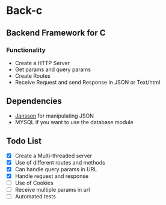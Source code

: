 # Back-c

## Backend Framework for C

### Functionality
- Create a HTTP Server
- Get params and query params
- Create Routes
- Receive Request and send Response in JSON or Text/html

## Dependencies
- [Jansson](https://github.com/akheron/jansson) for manipulating JSON
- MYSQL if you want to use the database module 

## Todo List
- [x] Create a Multi-threaded server
- [x] Use of different routes and methods
- [x] Can handle query params in URL
- [x] Handle request and response
- [ ] Use of Cookies
- [ ] Receive multiple params in url
- [ ] Automated tests
